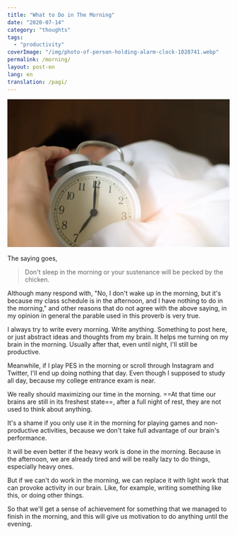 ```yaml
---
title: "What to Do in The Morning"
date: "2020-07-14"
category: "thoughts"
tags:
  - "productivity"
coverImage: "/img/photo-of-person-holding-alarm-clock-1028741.webp"
permalink: /morning/
layout: post-en
lang: en
translation: /pagi/
---
```


![](/img/photo-of-person-holding-alarm-clock-1028741.webp)

The saying goes,

> Don't sleep in the morning or your sustenance will be pecked by the chicken.

Although many respond with, "No, I don't wake up in the morning, but it's because my class schedule is in the afternoon, and I have nothing to do in the morning," and other reasons that do not agree with the above saying, in my opinion in general the parable used in this proverb is very true.

I always try to write every morning. Write anything. Something to post here, or just abstract ideas and thoughts from my brain. It helps me turning on my brain in the morning. Usually after that, even until night, I'll still be productive.

Meanwhile, if I play PES in the morning or scroll through Instagram and Twitter, I'll end up doing nothing that day. Even though I supposed to study all day, because my college entrance exam is near.

We really should maximizing our time in the morning. ==At that time our brains are still in its freshest state==, after a full night of rest, they are not used to think about anything.

It's a shame if you only use it in the morning for playing games and non-productive activities, because we don't take full advantage of our brain's performance.

It will be even better if the heavy work is done in the morning. Because in the afternoon, we are already tired and will be really lazy to do things, especially heavy ones.

But if we can't do work in the morning, we can replace it with light work that can provoke activity in our brain. Like, for example, writing something like this, or doing other things.

So that we'll get a sense of achievement for something that we managed to finish in the morning, and this will give us motivation to do anything until the evening.
